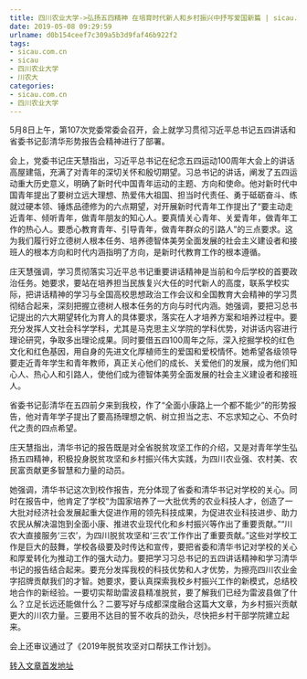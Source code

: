 ```yaml
---
title: 四川农业大学->弘扬五四精神 在培育时代新人和乡村振兴中抒写爱国新篇 | sicau.com.cn
date: 2019-05-08 09:29:59
urlname: d0b154ceef7c309a5b3d9faf46b922f2
tags: 
- sicau.com.cn
- sicau
- 四川农业大学
- 川农大
categories:
- sicau.com.cn
- 四川农业大学
---
```



5月8日上午，第107次党委常委会召开，会上就学习贯彻习近平总书记五四讲话和省委书记彭清华形势报告会精神进行了部署。

会上，党委书记庄天慧指出，习近平总书记在纪念五四运动100周年大会上的讲话高屋建瓴，充满了对青年的深切关怀和殷切期望。习总书记的讲话，阐发了五四运动重大历史意义，明确了新时代中国青年运动的主题、方向和使命。他对新时代中国青年提出了要树立远大理想、热爱伟大祖国、担当时代责任、勇于砥砺奋斗、练就过硬本领、锤炼品德修为的六点期望，对开展新时代青年工作提出了“要主动走近青年、倾听青年，做青年朋友的知心人。要真情关心青年、关爱青年，做青年工作的热心人。要悉心教育青年、引导青年，做青年群众的引路人”的三点要求。这为我们履行好立德树人根本任务、培养德智体美劳全面发展的社会主义建设者和接班人的根本方向和时代内涵指明了方向，是新时代教育工作的根本遵循。

庄天慧强调，学习贯彻落实习近平总书记重要讲话精神是当前和今后学校的首要政治任务。她要求，要站在培养担当民族复兴大任的时代新人的高度，联系学校实际，把讲话精神的学习与全国高校思想政治工作会议和全国教育大会精神的学习贯彻结合起来，深刻把握立德树人根本任务的方向与时代内涵。她强调，要把习总书记提出的六大期望转化为育人的具体要求，落实在人才培养方案和培养过程中。要充分发挥人文社会科学学科，尤其是马克思主义学院的学科优势，对讲话内容进行理论研究，争取多出理论成果。同时要借五四100周年之际，深入挖掘学校的红色文化和红色基因，用自身的先进文化厚植师生的爱国和爱校情怀。她希望各级领导要走近青年学生和青年教师，真正关心他们的成长、关爱他们的发展，成为他们知心人、热心人和引路人，使他们成为德智体美劳全面发展的社会主义建设者和接班人。

省委书记彭清华在五四前夕来到我校，作了“全面小康路上一个都不能少”的形势报告，他对青年学子提出了要高扬理想之帆、树立担当之志、不忘求知之心、不负时代之责的四点希望。

庄天慧指出，清华书记的报告既是对全省脱贫攻坚工作的介绍，又是对青年学生弘扬五四精神，积极投身脱贫攻坚和乡村振兴伟大实践，为四川农业强、农村美、农民富贡献更多智慧和力量的动员。

她强调，清华书记这次到校作报告，充分体现了省委和清华书记对学校的关心。同时在报告中，他肯定了学校“为国家培养了一大批优秀的农业科技人才，创造了一大批对经济社会发展起重大促进作用的领先科技成果，为促进农业科技进步、助力农民从解决温饱到全面小康、推进农业现代化和乡村振兴等作出了重要贡献。”“川农大直接服务‘三农’，为四川脱贫攻坚和‘三农’工作作出了重要贡献。”这些对学校工作是巨大的鼓舞，学校各级要及时传达和宣传，要把省委和清华书记对学校的关心和厚爱转化为推动工作的强大动力。要把学习习总书记的五四讲话精神和学习清华书记的报告结合起来。要充分发挥我校的科技优势和人才优势，为擦亮四川农业金字招牌贡献我们的才智。她要求，要认真探索我校乡村振兴工作的新模式，总结校地合作的新经验。一要切实帮助雷波县精准脱贫，要了解我们已经为雷波县做了什么？立足长远还能做什么？二要写好与成都深度融合这篇大文章，为乡村振兴贡献更大的川农力量。三要用不达目的誓不收兵的劲头，尽快把乡村干部学院建立起来。

会上还审议通过了《2019年脱贫攻坚对口帮扶工作计划》。





[转入文章首发地址](https://news.sicau.edu.cn/info/1135/51075.htm)